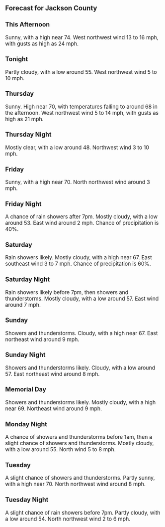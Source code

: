 <div>
   <h2>Forecast for Jackson County</h2>
   <p>
      <div style="font-size:120%">
         <h3>This Afternoon</h3>Sunny, with a high near 74. West northwest wind 13 to 16 mph, with gusts as high as 24 mph.<br></div>
   </p>
   <p>
      <div style="font-size:120%">
         <h3>Tonight</h3>Partly cloudy, with a low around 55. West northwest wind 5 to 10 mph.<br></div>
   </p>
   <p>
      <div style="font-size:120%">
         <h3>Thursday</h3>Sunny. High near 70, with temperatures falling to around 68 in the afternoon. West northwest wind 5 to 14 mph, with gusts
         as high as 21 mph.<br></div>
   </p>
   <p>
      <div style="font-size:120%">
         <h3>Thursday Night</h3>Mostly clear, with a low around 48. Northwest wind 3 to 10 mph.<br></div>
   </p>
   <p>
      <div style="font-size:120%">
         <h3>Friday</h3>Sunny, with a high near 70. North northwest wind around 3 mph.<br></div>
   </p>
   <p>
      <div style="font-size:120%">
         <h3>Friday Night</h3>A chance of rain showers after 7pm. Mostly cloudy, with a low around 53. East wind around 2 mph. Chance of precipitation is
         40%.<br></div>
   </p>
   <p>
      <div style="font-size:120%">
         <h3>Saturday</h3>Rain showers likely. Mostly cloudy, with a high near 67. East southeast wind 3 to 7 mph. Chance of precipitation is 60%.<br></div>
   </p>
   <p>
      <div style="font-size:120%">
         <h3>Saturday Night</h3>Rain showers likely before 7pm, then showers and thunderstorms. Mostly cloudy, with a low around 57. East wind around 7 mph.<br></div>
   </p>
   <p>
      <div style="font-size:120%">
         <h3>Sunday</h3>Showers and thunderstorms. Cloudy, with a high near 67. East northeast wind around 9 mph.<br></div>
   </p>
   <p>
      <div style="font-size:120%">
         <h3>Sunday Night</h3>Showers and thunderstorms likely. Cloudy, with a low around 57. East northeast wind around 8 mph.<br></div>
   </p>
   <p>
      <div style="font-size:120%">
         <h3>Memorial Day</h3>Showers and thunderstorms likely. Mostly cloudy, with a high near 69. Northeast wind around 9 mph.<br></div>
   </p>
   <p>
      <div style="font-size:120%">
         <h3>Monday Night</h3>A chance of showers and thunderstorms before 1am, then a slight chance of showers and thunderstorms. Mostly cloudy, with a
         low around 55. North wind 5 to 8 mph.<br></div>
   </p>
   <p>
      <div style="font-size:120%">
         <h3>Tuesday</h3>A slight chance of showers and thunderstorms. Partly sunny, with a high near 70. North northwest wind around 8 mph.<br></div>
   </p>
   <p>
      <div style="font-size:120%">
         <h3>Tuesday Night</h3>A slight chance of rain showers before 7pm. Partly cloudy, with a low around 54. North northwest wind 2 to 6 mph.<br></div>
   </p>
</div>